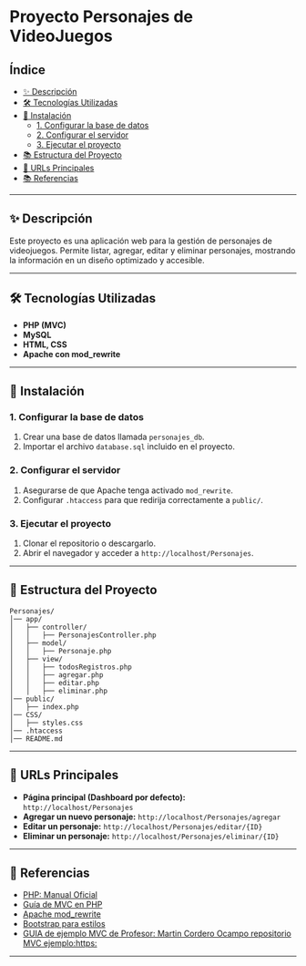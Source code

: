 # Proyecto Personajes de VideoJuegos

## Índice

- [✨ Descripción](#-descripción)
- [🛠️ Tecnologías Utilizadas](#-tecnologías-utilizadas)
- [📝 Instalación](#-instalación)
  - [1. Configurar la base de datos](#1-configurar-la-base-de-datos)
  - [2. Configurar el servidor](#2-configurar-el-servidor)
  - [3. Ejecutar el proyecto](#3-ejecutar-el-proyecto)
- [📚 Estructura del Proyecto](#-estructura-del-proyecto)
- [🔗 URLs Principales](#-urls-principales)
- [📚 Referencias](#-referencias)

---

## ✨ Descripción
Este proyecto es una aplicación web para la gestión de personajes de videojuegos. Permite listar, agregar, editar y eliminar personajes, mostrando la información en un diseño optimizado y accesible.

---

## 🛠 Tecnologías Utilizadas

- **PHP (MVC)**
- **MySQL**
- **HTML, CSS**
- **Apache con mod_rewrite**

---

## 📝 Instalación

### 1. Configurar la base de datos

1. Crear una base de datos llamada `personajes_db`.
2. Importar el archivo `database.sql` incluido en el proyecto.

### 2. Configurar el servidor

1. Asegurarse de que Apache tenga activado `mod_rewrite`.
2. Configurar `.htaccess` para que redirija correctamente a `public/`.

### 3. Ejecutar el proyecto

1. Clonar el repositorio o descargarlo.
2. Abrir el navegador y acceder a `http://localhost/Personajes`.

---

## 📂 Estructura del Proyecto

```
Personajes/
│── app/
│   ├── controller/
│   │   ├── PersonajesController.php
│   ├── model/
│   │   ├── Personaje.php
│   ├── view/
│   │   ├── todosRegistros.php
│   │   ├── agregar.php
│   │   ├── editar.php
│   │   ├── eliminar.php
│── public/
│   ├── index.php
│── CSS/
│   ├── styles.css
│── .htaccess
│── README.md
```

---

## 🔗 URLs Principales

- **Página principal (Dashboard por defecto):** `http://localhost/Personajes`
- **Agregar un nuevo personaje:** `http://localhost/Personajes/agregar`
- **Editar un personaje:** `http://localhost/Personajes/editar/{ID}`
- **Eliminar un personaje:** `http://localhost/Personajes/eliminar/{ID}`

---

## 📖 Referencias

- [PHP: Manual Oficial](https://www.php.net/manual/es/)
- [Guía de MVC en PHP](https://diego.com.es/ejemplo-de-mvc-en-php)
- [Apache mod_rewrite](https://httpd.apache.org/docs/2.4/mod/mod_rewrite.html)
- [Bootstrap para estilos](https://getbootstrap.com/docs/5.3/getting-started/introduction/)
- [GUIA de ejemplo MVC de Profesor: Martin Cordero Ocampo repositorio MVC ejemplo:https:](https://github.com/miRepositorioGit/EjemploMvcObjetos)
---
